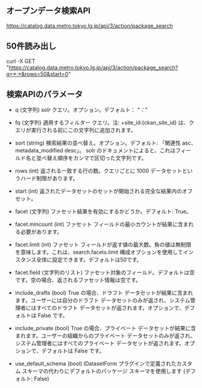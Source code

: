 ## オープンデータ検索API
https://catalog.data.metro.tokyo.lg.jp/api/3/action/package_search

## 50件読み出し
curl -X GET "https://catalog.data.metro.tokyo.lg.jp/api/3/action/package_search?q=*:*&rows=50&start=0"


## 検索APIのパラメータ
- q (文字列)
solr クエリ。オプション。デフォルト： "*：*"

- fq (文字列)
適用するフィルター クエリ。注: +site_id:{ckan_site_id} は、クエリが実行される前にこの文字列に追加されます。

- sort (string) 
検索結果の並べ替え。オプション。デフォルト: 「関連性 asc、metadata_modified desc」。 solr のドキュメントによると、これはフィールド名と並べ替え順序をカンマで区切った文字列です。

- rows (int) 
返される一致する行の数。クエリごとに 1000 データセットというハード制限があります。

- start (int) 
返されたデータセットのセットが開始される完全な結果内のオフセット。

- facet (文字列) 
ファセット結果を有効にするかどうか。デフォルト: True。

- facet.mincount (int) 
ファセット フィールドの最小カウントが結果に含まれる必要があります。

- facet.limit (int) 
ファセット フィールドが返す値の最大数。負の値は無制限を意味します。これは、search.facets.limit 構成オプションを使用してインスタンス全体に設定できます。デフォルトは50です。

- facet.field (文字列のリスト) 
ファセット対象のフィールド。デフォルトは空です。空の場合、返されるファセット情報は空です。

- include_drafts (bool)
True の場合、ドラフト データセットが結果に含まれます。ユーザーには自分のドラフト データセットのみが返され、システム管理者にはすべてのドラフト データセットが返されます。オプションで、デフォルトは False です。

- include_private (bool) 
True の場合、プライベート データセットが結果に含まれます。ユーザーの組織からのプライベート データセットのみが返され、システム管理者にはすべてのプライベート データセットが返されます。オプションで、デフォルトは False です。

- use_default_schema (bool) 
IDatasetForm プラグインで定義されたカスタム スキーマの代わりにデフォルトのパッケージ スキーマを使用します (デフォルト: False)